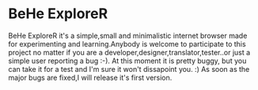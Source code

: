 # BeHe ExploreR
BeHe ExploreR it's a simple,small and minimalistic internet browser made for experimenting and learning.Anybody is welcome to participate
to this project no matter if you are a developer,designer,translator,tester..or just a simple user reporting a bug :-).
At this moment it is pretty buggy, but you can take it for a test and I'm sure it won't dissapoint you. :)
As soon as the major bugs are fixed,I will release it's first version.


